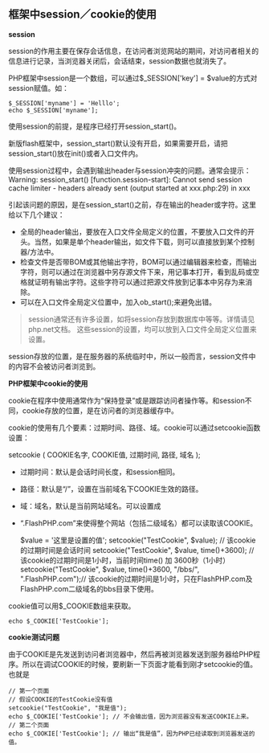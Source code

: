 ## 框架中session／cookie的使用

**session**

session的作用主要在保存会话信息，在访问者浏览网站的期间，对访问者相关的信息进行记录，当浏览器关闭后，会话结束，session数据也就消失了。

PHP框架中session是一个数组，可以通过$_SESSION['key'] = $value的方式对session赋值。如：

    $_SESSION['myname'] = 'Helllo';
    echo $_SESSION['myname'];
    
使用session的前提，是程序已经打开session_start()。

新版flash框架中，session_start()默认没有开启，如果需要开启，请把session_start()放在init()或者入口文件内。

使用session过程中，会遇到输出header与session冲突的问题。通常会提示：
Warning: session_start() [function.session-start]: Cannot send session cache limiter - headers already sent (output started at xxx.php:29) in xxx

引起该问题的原因，是在session_start()之前，存在输出的header或字符。这里给以下几个建议：

- 全局的header输出，要放在入口文件全局定义的位置，不要放入口文件的开头。当然，如果是单个header输出，如文件下载，则可以直接放到某个控制器/方法中。
- 检查文件是否带BOM或其他输出字符，BOM可以通过编辑器来检查，而输出字符，则可以通过在浏览器中另存源文件下来，用记事本打开，看到乱码或空格就证明有输出字符。这些字符可以通过把源文件放到记事本中另存为来消除。
- 可以在入口文件全局定义位置中，加入ob_start();来避免出错。

> session通常还有许多设置，如将session存放到数据库中等等。详情请见php.net文档。
这些session的设置，均可以放到入口文件全局定义位置来设置。

session存放的位置，是在服务器的系统临时中，所以一般而言，session文件中的内容不会被访问者浏览到。

**PHP框架中cookie的使用**

cookie在程序中使用通常作为“保持登录”或是跟踪访问者操作等。和session不同，cookie存放的位置，是在访问者的浏览器缓存中。

cookie的使用有几个要素：过期时间、路径、域。cookie可以通过setcookie函数设置：

setcookie ( COOKIE名字, COOKIE值, 过期时间, 路径, 域名 );

- 过期时间：默认是会话时间长度，和session相同。
- 路径：默认是“/”，设置在当前域名下COOKIE生效的路径。
- 域：域名，默认是当前网站域名。可以设置成 
- “.FlashPHP.com”来使得整个网站（包括二级域名）都可以读取该COOKIE。


    $value = '这里是设置的值';
    setcookie("TestCookie", $value);  // 该cookie的过期时间是会话时间
    setcookie("TestCookie", $value, time()+3600);   // 该cookie的过期时间是1小时，当前时间time() 加 3600秒（1小时）
    setcookie("TestCookie", $value, time()+3600, "/bbs/", ".FlashPHP.com");// 该cookie的过期时间是1小时，只在FlashPHP.com及FlashPHP.com二级域名的bbs目录下使用。
    
cookie值可以用$_COOKIE数组来获取。

    echo $_COOKIE['TestCookie'];
    
**cookie测试问题**

由于COOKIE是先发送到访问者浏览器中，然后再被浏览器发送到服务器给PHP程序。所以在调试COOKIE的时候，要刷新一下页面才能看到刚才setcookie的值。也就是

    // 第一个页面
    // 假设COOKIE的TestCookie没有值
    setcookie("TestCookie", "我是值");
    echo $_COOKIE['TestCookie']; // 不会输出值，因为浏览器没有发送COOKIE上来。
    // 第二个页面
    echo $_COOKIE['TestCookie']; // 输出“我是值”，因为PHP已经读取到浏览器发送的值。